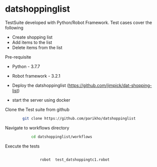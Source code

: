 # datshoppinglist 
 
 TestSuite developed with Python/Robot Framework. 
 Test cases cover the following
   - Create shopping list
   - Add items to the list
   - Delete items from the list

 Pre-requisite 
 
 - Python - 3.7.7
 
 - Robot framework - 3.2.1 
 
 - Deploy the datshoppinglist (https://github.com/jimpick/dat-shopping-list)

-   start the server using docker
 
  
Clone the Test suite from github

```sh  
  		git clone https://github.com/parikho/datshoppinglist
```

Navigate to workflows directory
  
```sh
		 	cd datshoppinglist/workflows
 ```

Execute the tests

```sh
  
				robot  test_datshoppingtc1.robot
```
   
 

